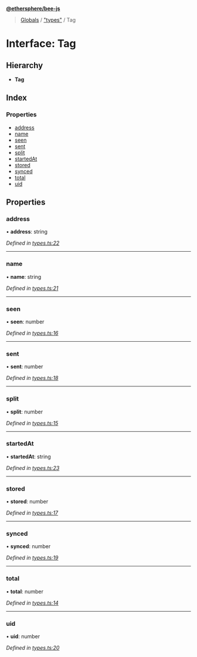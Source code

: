 **[@ethersphere/bee-js](../README.md)**

> [Globals](../README.md) / ["types"](../modules/_types_.md) / Tag

# Interface: Tag

## Hierarchy

* **Tag**

## Index

### Properties

* [address](_types_.tag.md#address)
* [name](_types_.tag.md#name)
* [seen](_types_.tag.md#seen)
* [sent](_types_.tag.md#sent)
* [split](_types_.tag.md#split)
* [startedAt](_types_.tag.md#startedat)
* [stored](_types_.tag.md#stored)
* [synced](_types_.tag.md#synced)
* [total](_types_.tag.md#total)
* [uid](_types_.tag.md#uid)

## Properties

### address

•  **address**: string

*Defined in [types.ts:22](https://github.com/ethersphere/bee-js/blob/2450765/src/types.ts#L22)*

___

### name

•  **name**: string

*Defined in [types.ts:21](https://github.com/ethersphere/bee-js/blob/2450765/src/types.ts#L21)*

___

### seen

•  **seen**: number

*Defined in [types.ts:16](https://github.com/ethersphere/bee-js/blob/2450765/src/types.ts#L16)*

___

### sent

•  **sent**: number

*Defined in [types.ts:18](https://github.com/ethersphere/bee-js/blob/2450765/src/types.ts#L18)*

___

### split

•  **split**: number

*Defined in [types.ts:15](https://github.com/ethersphere/bee-js/blob/2450765/src/types.ts#L15)*

___

### startedAt

•  **startedAt**: string

*Defined in [types.ts:23](https://github.com/ethersphere/bee-js/blob/2450765/src/types.ts#L23)*

___

### stored

•  **stored**: number

*Defined in [types.ts:17](https://github.com/ethersphere/bee-js/blob/2450765/src/types.ts#L17)*

___

### synced

•  **synced**: number

*Defined in [types.ts:19](https://github.com/ethersphere/bee-js/blob/2450765/src/types.ts#L19)*

___

### total

•  **total**: number

*Defined in [types.ts:14](https://github.com/ethersphere/bee-js/blob/2450765/src/types.ts#L14)*

___

### uid

•  **uid**: number

*Defined in [types.ts:20](https://github.com/ethersphere/bee-js/blob/2450765/src/types.ts#L20)*
